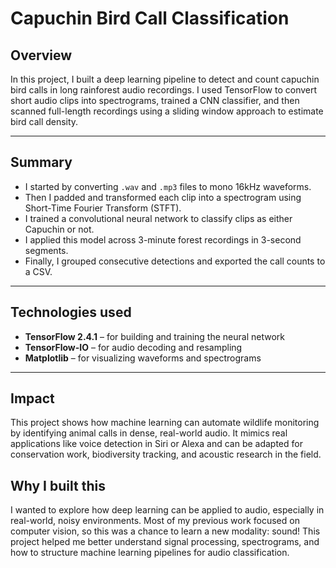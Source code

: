 # Capuchin Bird Call Classification

## Overview

In this project, I built a deep learning pipeline to detect and count capuchin bird calls in long rainforest audio recordings. I used TensorFlow to convert short audio clips into spectrograms, trained a CNN classifier, and then scanned full-length recordings using a sliding window approach to estimate bird call density.

---

## Summary

- I started by converting `.wav` and `.mp3` files to mono 16kHz waveforms.
- Then I padded and transformed each clip into a spectrogram using Short-Time Fourier Transform (STFT).
- I trained a convolutional neural network to classify clips as either Capuchin or not.
- I applied this model across 3-minute forest recordings in 3-second segments.
- Finally, I grouped consecutive detections and exported the call counts to a CSV.

---

## Technologies used

- **TensorFlow 2.4.1** – for building and training the neural network  
- **TensorFlow-IO** – for audio decoding and resampling  
- **Matplotlib** – for visualizing waveforms and spectrograms  

---

## Impact

This project shows how machine learning can automate wildlife monitoring by identifying animal calls in dense, real-world audio. It mimics real applications like voice detection in Siri or Alexa and can be adapted for conservation work, biodiversity tracking, and acoustic research in the field.

## Why I built this

I wanted to explore how deep learning can be applied to audio, especially in real-world, noisy environments. Most of my previous work focused on computer vision, so this was a chance to learn a new modality: sound! This project helped me better understand signal processing, spectrograms, and how to structure machine learning pipelines for audio classification.
